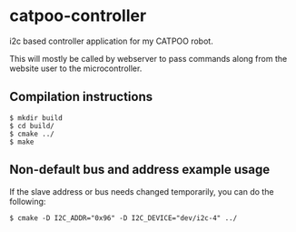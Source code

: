 # catpoo-controller

i2c based controller application for my CATPOO robot.

This will mostly be called by webserver to pass commands along from the
website user to the microcontroller.

## Compilation instructions

```
$ mkdir build
$ cd build/
$ cmake ../
$ make
```

## Non-default bus and address example usage

If the slave address or bus needs changed temporarily,
you can do the following:

```
$ cmake -D I2C_ADDR="0x96" -D I2C_DEVICE="dev/i2c-4" ../
```


